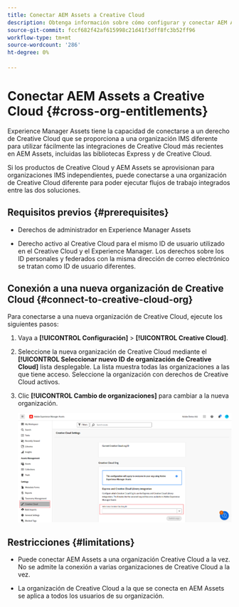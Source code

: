 ```yaml
---
title: Conectar AEM Assets a Creative Cloud
description: Obtenga información sobre cómo configurar y conectar AEM Assets a Creative Cloud. Conéctese a un derecho de Creative Cloud que esté aprovisionado para una organización IMS diferente para utilizar fácilmente las integraciones de Creative Cloud más recientes en AEM Assets, incluidas las bibliotecas Express y de Creative Cloud.
source-git-commit: fccf682f42af615998c21d41f3dff8fc3b52ff96
workflow-type: tm+mt
source-wordcount: '286'
ht-degree: 0%

---
```


# Conectar AEM Assets a Creative Cloud  {#cross-org-entitlements}

Experience Manager Assets tiene la capacidad de conectarse a un derecho de Creative Cloud que se proporciona a una organización IMS diferente para utilizar fácilmente las integraciones de Creative Cloud más recientes en AEM Assets, incluidas las bibliotecas Express y de Creative Cloud.

Si los productos de Creative Cloud y AEM Assets se aprovisionan para organizaciones IMS independientes, puede conectarse a una organización de Creative Cloud diferente para poder ejecutar flujos de trabajo integrados entre las dos soluciones.

## Requisitos previos {#prerequisites}

* Derechos de administrador en Experience Manager Assets

* Derecho activo al Creative Cloud para el mismo ID de usuario utilizado en el Creative Cloud y el Experience Manager. Los derechos sobre los ID personales y federados con la misma dirección de correo electrónico se tratan como ID de usuario diferentes.

## Conexión a una nueva organización de Creative Cloud {#connect-to-creative-cloud-org}

Para conectarse a una nueva organización de Creative Cloud, ejecute los siguientes pasos:

1. Vaya a **[!UICONTROL Configuración]** > **[!UICONTROL Creative Cloud]**.

1. Seleccione la nueva organización de Creative Cloud mediante el **[!UICONTROL Seleccionar nuevo ID de organización de Creative Cloud]** lista desplegable. La lista muestra todas las organizaciones a las que tiene acceso. Seleccione la organización con derechos de Creative Cloud activos.

1. Clic **[!UICONTROL Cambio de organizaciones]** para cambiar a la nueva organización.

   ![Derechos entre Organizaciones](assets/cross-org-entitlements.png)

## Restricciones {#limitations}

* Puede conectar AEM Assets a una organización Creative Cloud a la vez. No se admite la conexión a varias organizaciones de Creative Cloud a la vez.

* La organización de Creative Cloud a la que se conecta en AEM Assets se aplica a todos los usuarios de su organización.

